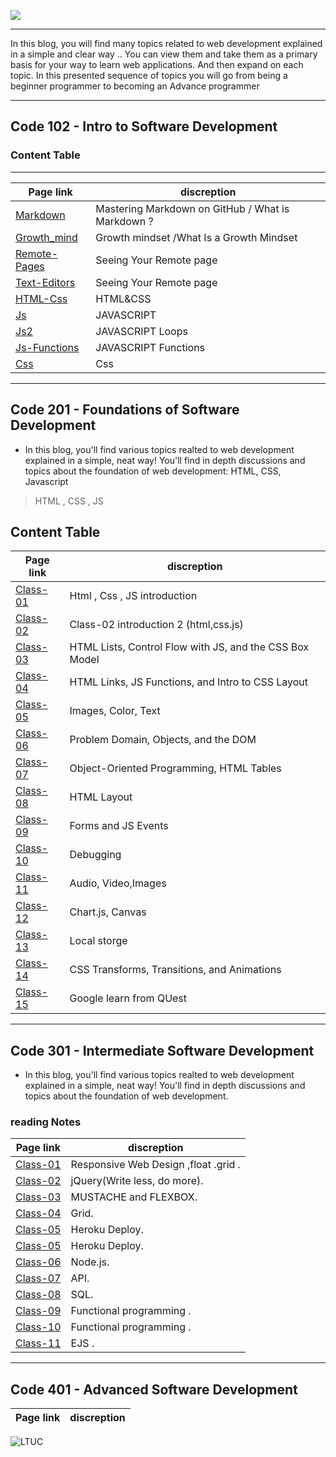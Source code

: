 ![](https://th.bing.com/th/id/OIP.yxIH9ahP2uYjhoDgF8lYNQHaEK?pid=ImgDet&rs=1)

______
In this blog, you will find many topics related to web development explained in a simple and clear way .. You can view them and take them as a primary basis for your way to learn web applications. And then expand on each topic.
In this presented sequence of topics you will go from being a beginner programmer to becoming an Advance programmer
__________________

## Code 102 - Intro to Software Development

### Content Table
___

Page link         | discreption 
------------ | -------------
[Markdown ](https://aseelwadi.github.io/reading-notes/)      |  Mastering Markdown on GitHub  / What is Markdown ?
[Growth_mind ](https://aseelwadi.github.io/reading-notes/Growth-mind)      |   Growth mindset  /What Is a Growth Mindset 
[Remote-Pages](https://aseelwadi.github.io/reading-notes/Remote-Page)     |   Seeing Your Remote page 
[Text-Editors](https://aseelwadi.github.io/reading-notes/editors)    |   Seeing Your Remote page
[HTML-Css](https://aseelwadi.github.io/reading-notes/Html-Css)      |   HTML&CSS 
[Js](https://aseelwadi.github.io/reading-notes/Javascript)      |   JAVASCRIPT
[Js2](https://aseelwadi.github.io/reading-notes/Js2)      |   JAVASCRIPT Loops
[Js-Functions](https://aseelwadi.github.io/reading-notes/Js-Functions)      |JAVASCRIPT Functions
[Css](https://aseelwadi.github.io/reading-notes/css-Colors)      | Css



________________________
## Code 201 - Foundations of Software Development
* In this blog, you'll find various topics realted to web development explained in a simple, neat way! You'll find in depth discussions and topics about the foundation of web development: HTML, CSS, Javascript


> HTML , CSS , JS 

## Content Table


Page link         | discreption 
------------ | -------------
[Class-01](https://aseelwadi.github.io/reading-notes/class-01)      | Html , Css , JS introduction
[Class-02](https://aseelwadi.github.io/reading-notes/class02)      | Class-02 introduction 2 (html,css.js)
[Class-03](https://aseelwadi.github.io/reading-notes/class-03)      | HTML Lists, Control Flow with JS, and the CSS Box Model
[Class-04](https://aseelwadi.github.io/reading-notes/class-04)      | HTML Links, JS Functions, and Intro to CSS Layout
[Class-05](https://aseelwadi.github.io/reading-notes/class-05)      | Images, Color, Text
[Class-06](https://aseelwadi.github.io/reading-notes/class-06)      | Problem Domain, Objects, and the DOM
[Class-07](https://aseelwadi.github.io/reading-notes/class-07)      | Object-Oriented Programming, HTML Tables
[Class-08](https://aseelwadi.github.io/reading-notes/class-08)      | HTML Layout
[Class-09](https://aseelwadi.github.io/reading-notes/class-09)      | Forms and JS Events
[Class-10](https://aseelwadi.github.io/reading-notes/class-10)      | Debugging
[Class-11](https://aseelwadi.github.io/reading-notes/class-11)      | Audio, Video,Images
[Class-12](https://aseelwadi.github.io/reading-notes/class-12)      | Chart.js, Canvas
[Class-13](https://aseelwadi.github.io/reading-notes/class-13)      | Local storge
[Class-14](https://aseelwadi.github.io/reading-notes/class-14)      |CSS Transforms, Transitions, and Animations
[Class-15](https://aseelwadi.github.io/reading-notes/class-15)      | Google learn from QUest


_______
## Code 301 - Intermediate Software Development
* In this blog, you'll find various topics realted to web development explained in a simple, neat way! You'll find in depth discussions and topics about the foundation of web development.

### reading Notes
Page link         | discreption 
------------ | -------------
[Class-01](https://aseelwadi.github.io/reading-notes/code301-1) | Responsive Web Design ,float .grid .
[Class-02](https://aseelwadi.github.io/reading-notes/code301-2) | jQuery(Write less, do more).
[Class-03](https://aseelwadi.github.io/reading-notes/code301-3) | MUSTACHE and FLEXBOX.
[Class-04](https://aseelwadi.github.io/reading-notes/code301-4) | Grid.
[Class-05](https://aseelwadi.github.io/reading-notes/code301-5) | Heroku Deploy.
[Class-05](https://aseelwadi.github.io/reading-notes/code301-5) | Heroku Deploy.
[Class-06](https://aseelwadi.github.io/reading-notes/code301-6) | Node.js.
[Class-07](https://aseelwadi.github.io/reading-notes/code301-7) | API.
[Class-08](https://aseelwadi.github.io/reading-notes/code301-8) | SQL.
[Class-09](https://aseelwadi.github.io/reading-notes/code301-9) | Functional programming .
[Class-10](https://aseelwadi.github.io/reading-notes/code301-10) | Functional programming .
[Class-11](https://aseelwadi.github.io/reading-notes/code301-11) | EJS  .


__________
## Code 401 - Advanced Software Development
Page link         | discreption 
------------ | -------------

![LTUC](https://tse3.mm.bing.net/th?id=OIP.NnKjqMfUo-fisKWU9URw4QHaE5&pid=Api&P=0&w=271&h=180)



